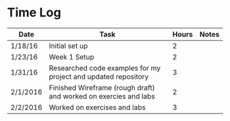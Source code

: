 # Time Log

| Date | Task | Hours | Notes|
|------|------|-------|------|
| 1/18/16| Initial set up | 2 | |
| 1/23/16 | Week 1 Setup   | 2  |   | 
| 1/31/16 | Researched code examples for my project and updated repository| 3 | |
| 2/1/2016 | Finished Wireframe (rough draft) and worked on exercies and labs| 2 | |
| 2/2/2016 | Worked on exercises and labs | 3  | |
